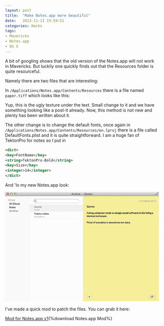 ```yaml
---
layout: post
title:  "Make Notes.app more beautiful"
date:   2013-11-11 15:59:51
categories: Hacks
tags:
- Mavericks
- Notes.app
- OS X
---
```



A bit of googling shows that the old version of the Notes.app will not work in Mavericks. But luckily one quickly finds out that the Resources folder is quite resourceful.

Namely there are two files that are interesting:

In `/Applications/Notes.app/Contents/Resources` there is a file named `paper.tiff` which looks like this:

Yup, this is the ugly texture under the text. Small change to it and we have something looking like a post-it already. Now, this method is not new and plenty has been written about it.

The other change is to change the default fonts, once again in `/Applications/Notes.app/Contents/Resources/en.lproj` there is a file called DefaultFonts.plist and it is quite straightforward. I am a huge fan of TektonPro for notes so I put in

```xml
<dict>
<key>FontName</key>
<string>TektonPro-Bold</string>
<key>Size</key>
<integer>14</integer>
</dict>
```


And 'lo my new Notes.app look:

[![Updated look of Notes.app][1]][1]

I've made a quick mod to patch the files. You can grab it here:

[Mod for Notes.app v1][2]{%download Notes.app Mod%}

 [1]: /images/Notes.app.png
 [2]: /files/Notes.app-Mod-v1.zip

